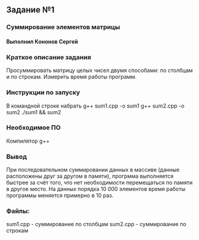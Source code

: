## Задание №1
### Суммирование элементов матрицы
#### Выполнил Кононов Сергей

### Краткое описание задания
Просуммировать матрицу целых чисел двумя способами: по столбцам и по строкам. Измерить время работы программ.

### Инструкции по запуску
В командной строке набрать 
g++ sum1.cpp -o sum1
g++ sum2.cpp -o sum2
./sum1 && sum2

### Необходимое ПО
Компилятор g++

### Вывод
При последовательном суммировании данных в массиве (данные расположены друг за другом в памяти), прогрмма выполняется быстрее за счёт того, что нет необходимости перемещаться по памяти в другое место. На данных порядка 10 000 элементов время работы программы меняется примерно в 10 раз.

### Файлы: 
sum1.cpp - суммирование по столбцам
sum2.cpp - суммирование по строкам
